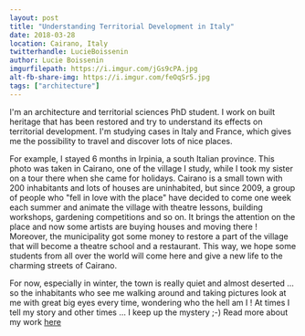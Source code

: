 ```yaml
---
layout: post
title: "Understanding Territorial Development in Italy"
date: 2018-03-28
location: Cairano, Italy
twitterhandle: LucieBoissenin
author: Lucie Boissenin
imgurfilepath: https://i.imgur.com/jGs9cPA.jpg
alt-fb-share-img: https://i.imgur.com/feOqSr5.jpg
tags: ["architecture"]
---
```


	
I'm an architecture and territorial sciences PhD student. I work on built heritage that has been restored and try to understand its effects on territorial development. I'm studying cases in Italy and France, which gives me the possibility to travel and discover lots of nice places. 

For example,  I stayed 6 months in Irpinia, a south Italian province. This photo was taken in Cairano, one of the village I study, while I took my sister on a tour there when she came for holidays. Cairano is a small town with 200 inhabitants and lots of houses are uninhabited, but since 2009, a group of people who "fell in love with the place" have decided to come one week each summer and animate the village with theatre lessons, building workshops, gardening competitions and so on. It brings the attention on the place and now some artists are buying houses and moving there ! Moreover, the municipality got some money to restore a part of the village that will become a theatre school and a restaurant. This way, we hope some students from all over the world will come here and give a new life to the charming streets of Cairano. 

For now, especially in winter, the town is really quiet and almost deserted ... so the inhabitants who see me walking around and taking pictures look at me with great big eyes every time,  wondering who the hell am I ! At times I tell my story and other times ... I keep up the mystery ;-) Read more about my work [here](	
https://carnetvoyage.hypotheses.org/)